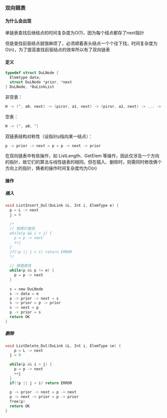 ### 双向链表

#### 为什么会出现

单链表查找后继结点的时间复杂度为O(1)，因为每个结点都存了next指针

但是查找前驱结点就很麻烦了，必须顺着表头结点一个个往下找，时间复杂度为O(n)，为了提高查找前驱结点的效率所以有了双向链表

#### 定义

```c
typedef struct DuLNode {
  Elemtype data;
  struct DuLNode *prior, *next  
} DuLNode, *DuLinkList
```

非空表：

```c
H -> (^, a0, next) -> (piror, a1, next) -> (piror, a2, next) -> ... -> (piror, an, ^) 
```

空表：

```c
H -> (^, a0, ^)
```

双链表结构对称性（设指针p指向某一结点）：

```c
p -> prior -> next = p = p -> next -> prior
```

在双向链表中有些操作，如 ListLength、GetElem 等操作，因此仅涉及一个方向的指针，故它们的算法与线性链表的相同。但在插入、删除时，则需同时修改俩个方向上的指针，俩者的操作时间复杂度均为O(n)

#### 操作

##### 插入

```c
void ListInsert_Dul(DuLink &L, Int i, ElemType e) {
  p = L -> next
  j = 0
    
  /*
  // 按索引查找  
  while(p && i < j) {
    p = p -> next
    ++j
  }
  if(!p || j > i) return ERROR
  */
    
  // 按值查找
  while(p && p != e) {
    p = p -> next
  }
  
  s = new DuLNode
  s -> data = e
  p -> prior -> next = s
  s -> prior = p -> prior
  s -> next = p
  p -> prior = s
  return OK
}
```

##### 删除

```c
void ListDelete_Dul(DuLink &L, Int i, ElemType &e) {
	p = L -> next
  j = 0
    
  while(p && i < j) {
    p = p -> next
    ++j
  }
  if(!p || j > i) return ERROR
    
  p -> prior -> next = p -> next
  p -> next -> prior = p -> prior
  free(p)
  return OK
}
```

